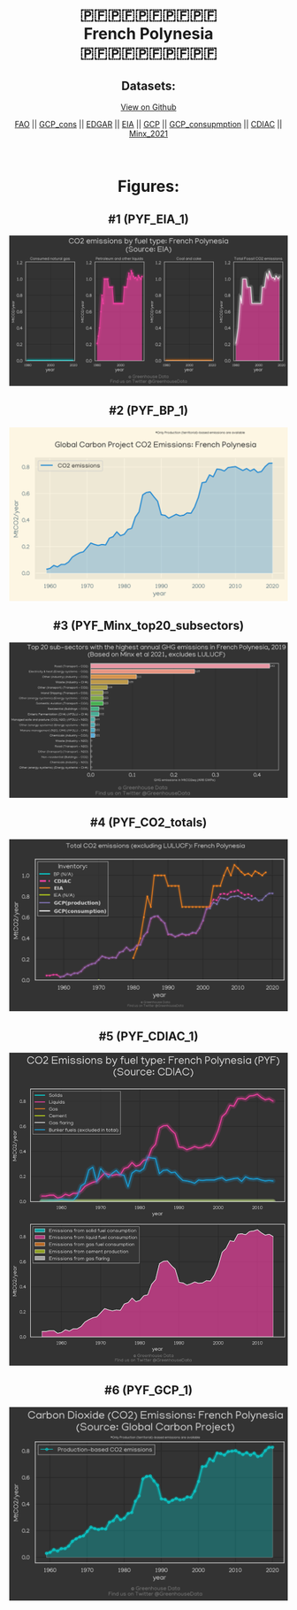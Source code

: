 
<center>
<h1 align="center">
🇵🇫🇵🇫🇵🇫🇵🇫🇵🇫
<br>
French Polynesia
<br>
🇵🇫🇵🇫🇵🇫🇵🇫🇵🇫
</h1>
<h2>Datasets:</h2>
<p><a href="https://github.com/dquintani/GreenhouseData/tree/master/country_data/PYF_French Polynesia/data">View on Github</a>
<br></p><p><a href="data/PYF_FAO.csv">FAO</a> || <a href="data/PYF_GCP_cons.csv">GCP_cons</a> || <a href="data/PYF_EDGAR.csv">EDGAR</a> || <a href="data/PYF_EIA.csv">EIA</a> || <a href="data/PYF_GCP.csv">GCP</a> || <a href="data/PYF_GCP_consupmption.csv">GCP_consupmption</a> || <a href="data/PYF_CDIAC.csv">CDIAC</a> || <a href="data/PYF_Minx_2021.csv">Minx_2021</a></p><p><br></p>
<h1>Figures:</h1><h2>#1 (PYF_EIA_1)</h2>
<p><img alt="" src="figures/PYF_EIA_1.png" /></p><h2>#2 (PYF_BP_1)</h2>
<p><img alt="" src="figures/PYF_BP_1.png" /></p><h2>#3 (PYF_Minx_top20_subsectors)</h2>
<p><img alt="" src="figures/PYF_Minx_top20_subsectors.png" /></p><h2>#4 (PYF_CO2_totals)</h2>
<p><img alt="" src="figures/PYF_CO2_totals.png" /></p><h2>#5 (PYF_CDIAC_1)</h2>
<p><img alt="" src="figures/PYF_CDIAC_1.png" /></p><h2>#6 (PYF_GCP_1)</h2>
<p><img alt="" src="figures/PYF_GCP_1.png" /></p>